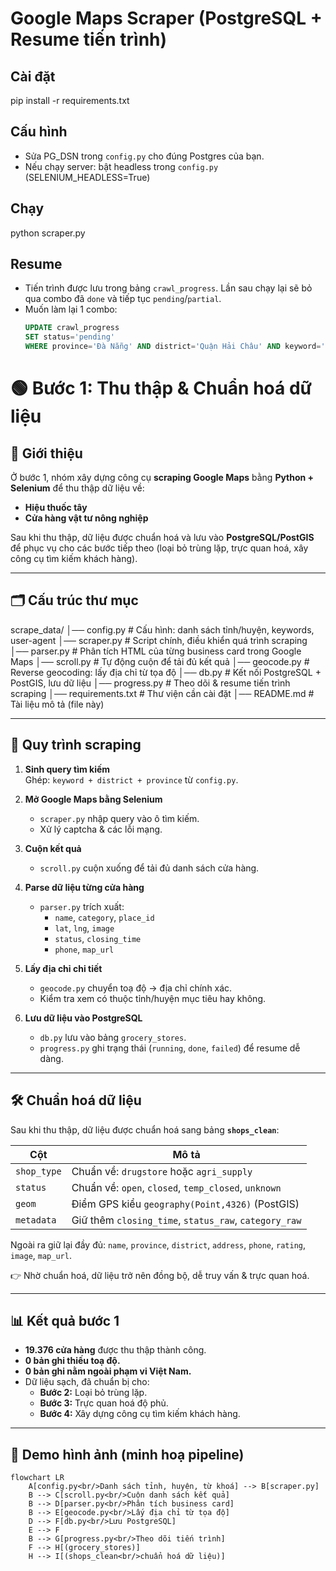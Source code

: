 # Google Maps Scraper (PostgreSQL + Resume tiến trình)

## Cài đặt
pip install -r requirements.txt

## Cấu hình
- Sửa PG_DSN trong `config.py` cho đúng Postgres của bạn.
- Nếu chạy server: bật headless trong `config.py` (SELENIUM_HEADLESS=True)

## Chạy
python scraper.py

## Resume
- Tiến trình được lưu trong bảng `crawl_progress`. Lần sau chạy lại sẽ bỏ qua combo đã `done` và tiếp tục `pending`/`partial`.
- Muốn làm lại 1 combo:
  ```sql
  UPDATE crawl_progress
  SET status='pending'
  WHERE province='Đà Nẵng' AND district='Quận Hải Châu' AND keyword='nhà thuốc';


<!-- Tổng kết chức năng từng file

config.py: nơi đặt cấu hình (DSN Postgres, user-agent, headless, danh sách tỉnh/quận, keyword, tham số cuộn, cấu hình rate limit OSM).

db.py: kết nối DB, khởi tạo & migrate bảng dữ liệu (grocery_stores) và lưu bản ghi chống trùng.

progress.py: lưu/đọc tiến trình từng (tỉnh, huyện, keyword) để resume (trạng thái pending/running/partial/done/failed).

geocode.py: reverse geocoding từ lat/lng sang địa chỉ chi tiết bằng Nominatim (OSM) + cache + tôn trọng rate limit.

scroll.py: cuộn bền vững list Google Maps bằng scrollTop = scrollHeight, dừng khi không thấy item mới nhiều vòng liên tiếp.

parser.py: phân tích 1 card kết quả (name, rating, status, phone, place_id, map_url, lat/lng, image) và phân loại theo tên (Nhà thuốc / Cửa hàng vật tư nông nghiệp / Khác).

scraper.py: chương trình chính — khởi tạo Selenium, lặp các combo, cuộn → parse → geocode → lưu → cập nhật progress, và in tổng kết.

requirements.txt: các thư viện Python cần cài.

README.md: hướng dẫn cài đặt/chạy, cách resume và chỉnh sửa tiến trình. -->


# 🟢 Bước 1: Thu thập & Chuẩn hoá dữ liệu

## 📌 Giới thiệu
Ở bước 1, nhóm xây dựng công cụ **scraping Google Maps** bằng **Python + Selenium** để thu thập dữ liệu về:
- **Hiệu thuốc tây**  
- **Cửa hàng vật tư nông nghiệp**

Sau khi thu thập, dữ liệu được chuẩn hoá và lưu vào **PostgreSQL/PostGIS** để phục vụ cho các bước tiếp theo (loại bỏ trùng lặp, trực quan hoá, xây công cụ tìm kiếm khách hàng).

---

## 🗂️ Cấu trúc thư mục

scrape_data/
│── config.py # Cấu hình: danh sách tỉnh/huyện, keywords, user-agent
│── scraper.py # Script chính, điều khiển quá trình scraping
│── parser.py # Phân tích HTML của từng business card trong Google Maps
│── scroll.py # Tự động cuộn để tải đủ kết quả
│── geocode.py # Reverse geocoding: lấy địa chỉ từ tọa độ
│── db.py # Kết nối PostgreSQL + PostGIS, lưu dữ liệu
│── progress.py # Theo dõi & resume tiến trình scraping
│── requirements.txt # Thư viện cần cài đặt
│── README.md # Tài liệu mô tả (file này)


---

## 🔄 Quy trình scraping

1. **Sinh query tìm kiếm**  
   Ghép: `keyword + district + province` từ `config.py`.

2. **Mở Google Maps bằng Selenium**  
   - `scraper.py` nhập query vào ô tìm kiếm.  
   - Xử lý captcha & các lỗi mạng.  

3. **Cuộn kết quả**  
   - `scroll.py` cuộn xuống để tải đủ danh sách cửa hàng.

4. **Parse dữ liệu từng cửa hàng**  
   - `parser.py` trích xuất:  
     - `name`, `category`, `place_id`  
     - `lat`, `lng`, `image`  
     - `status`, `closing_time`  
     - `phone`, `map_url`  

5. **Lấy địa chỉ chi tiết**  
   - `geocode.py` chuyển toạ độ → địa chỉ chính xác.  
   - Kiểm tra xem có thuộc tỉnh/huyện mục tiêu hay không.

6. **Lưu dữ liệu vào PostgreSQL**  
   - `db.py` lưu vào bảng `grocery_stores`.  
   - `progress.py` ghi trạng thái (`running`, `done`, `failed`) để resume dễ dàng.

---

## 🛠️ Chuẩn hoá dữ liệu

Sau khi thu thập, dữ liệu được chuẩn hoá sang bảng **`shops_clean`**:

| Cột           | Mô tả                                                |
|---------------|-------------------------------------------------------|
| `shop_type`   | Chuẩn về: `drugstore` hoặc `agri_supply`             |
| `status`      | Chuẩn về: `open`, `closed`, `temp_closed`, `unknown` |
| `geom`        | Điểm GPS kiểu `geography(Point,4326)` (PostGIS)      |
| `metadata`    | Giữ thêm `closing_time`, `status_raw`, `category_raw`|

Ngoài ra giữ lại đầy đủ: `name`, `province`, `district`, `address`, `phone`, `rating`, `image`, `map_url`.

👉 Nhờ chuẩn hoá, dữ liệu trở nên đồng bộ, dễ truy vấn & trực quan hoá.

---

## 📊 Kết quả bước 1

- **19.376 cửa hàng** được thu thập thành công.  
- **0 bản ghi thiếu toạ độ.**  
- **0 bản ghi nằm ngoài phạm vi Việt Nam.**  
- Dữ liệu sạch, đã chuẩn bị cho:  
  - **Bước 2:** Loại bỏ trùng lặp.  
  - **Bước 3:** Trực quan hoá độ phủ.  
  - **Bước 4:** Xây dựng công cụ tìm kiếm khách hàng.

---

## 🚀 Demo hình ảnh (minh hoạ pipeline)

```mermaid
flowchart LR
    A[config.py<br/>Danh sách tỉnh, huyện, từ khoá] --> B[scraper.py]
    B --> C[scroll.py<br/>Cuộn danh sách kết quả]
    B --> D[parser.py<br/>Phân tích business card]
    B --> E[geocode.py<br/>Lấy địa chỉ từ tọa độ]
    D --> F[db.py<br/>Lưu PostgreSQL]
    E --> F
    B --> G[progress.py<br/>Theo dõi tiến trình]
    F --> H[(grocery_stores)]
    H --> I[(shops_clean<br/>chuẩn hoá dữ liệu)]
